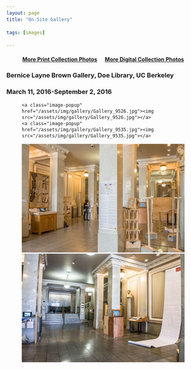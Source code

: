 ```yaml
---
layout: page
title: "On-Site Gallery"

tags: [images]

---
```


<h4 align="center"><a href="http://nolegacyexhibit.github.io/gallery/printgallery">More Print Collection Photos</a>&nbsp;&nbsp;&nbsp;&nbsp;&nbsp;&nbsp;<a href="http://nolegacyexhibit.github.io/gallery/digitalgallery">More Digital Collection Photos</a></h4>

<h3>Bernice Layne Brown Gallery, Doe Library, UC Berkeley</h3>
<h3>March 11, 2016-September 2, 2016</h3>

<figure class="half">

	<a class="image-popup" href="/assets/img/gallery/Gallery_9526.jpg"><img src="/assets/img/gallery/Gallery_9526.jpg"></a>
	<a class="image-popup" href="/assets/img/gallery/Gallery_9535.jpg"><img src="/assets/img/gallery/Gallery_9535.jpg"></a>
</figure>
<figure class="half">
	<a class="image-popup" href="/assets/img/gallery/Gallery_9417.jpg"><img src="/assets/img/gallery/Gallery_9417.jpg"></a>
	<a class="image-popup" href="/assets/img/gallery/Gallery_9521.jpg"><img src="/assets/img/gallery/Gallery_9521.jpg"></a>
</figure>
<!-- <figure class="half">
	<img src="/assets/img/gallery/Gallery_acknowledgements.png">
	<img src="/assets/img/gallery/Gallery_floorplan.png">
</figure> -->
<br/>


